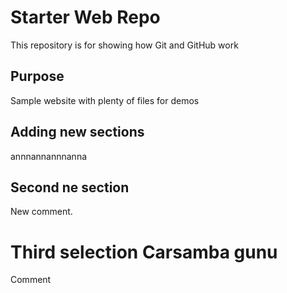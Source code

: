 # Starter Web Repo

This repository is for showing how Git and GitHub work

## Purpose

Sample website with plenty of files for demos


## Adding new sections

annnannannnanna

## Second ne section

New comment.

# Third selection Carsamba gunu

Comment